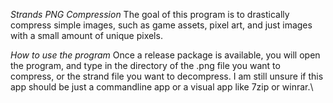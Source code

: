 *Strands PNG Compression*
The goal of this program is to drastically compress simple images, such as game assets, pixel art, and just images with a small amount of unique pixels.

*How to use the program*
Once a release package is available, you will open the program, and type in the directory of the .png file you want to compress, or the strand file you want to decompress.
I am still unsure if this app should be just a commandline app or a visual app like 7zip or winrar.\
